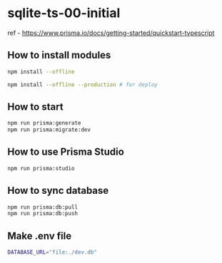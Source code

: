 # sqlite-ts-00-initial

ref - <https://www.prisma.io/docs/getting-started/quickstart-typescript>

## How to install modules

```bash
npm install --offline

npm install --offline --production # for deploy
```

## How to start

```bash
npm run prisma:generate
npm run prisma:migrate:dev
```

## How to use Prisma Studio

```bash
npm run prisma:studio
```

## How to sync database

```bash
npm run prisma:db:pull
npm run prisma:db:push
```

## Make .env file

```bash
DATABASE_URL="file:./dev.db"
```
